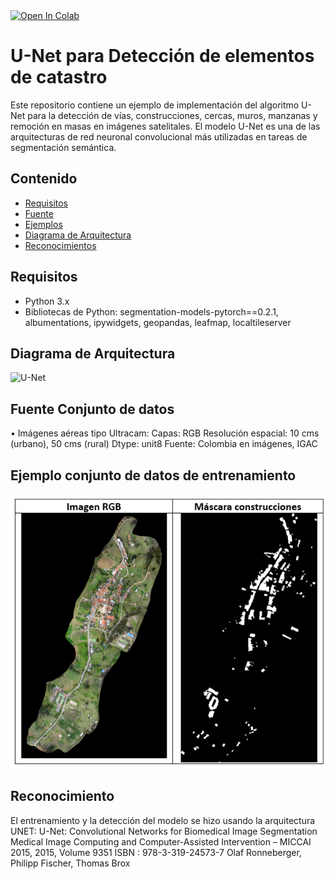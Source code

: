 <a target="_blank" href="https://colab.research.google.com/drive/1A3KbD7-sAJbPmyh2mlURrKhMGxSh-RUK">
  <img src="https://colab.research.google.com/assets/colab-badge.svg" alt="Open In Colab"/>
</a>


# U-Net para Detección de elementos de catastro

Este repositorio contiene un ejemplo de implementación del algoritmo U-Net para la detección de vías, construcciones, cercas, muros, manzanas y remoción en masas en imágenes satelitales. 
El modelo U-Net es una de las arquitecturas de red neuronal convolucional más utilizadas en tareas de segmentación semántica.

## Contenido

- [Requisitos](#requisitos)
- [Fuente](#Fuente-Conjunto-de-datos)
- [Ejemplos](#Ejemplos)
- [Diagrama de Arquitectura](#diagrama-de-arquitectura)
- [Reconocimientos](#Reconocimientos)

## Requisitos

- Python 3.x
- Bibliotecas de Python: segmentation-models-pytorch==0.2.1, albumentations, ipywidgets, geopandas, leafmap, localtileserver

## Diagrama de Arquitectura
![U-Net](https://production-media.paperswithcode.com/methods/Screen_Shot_2020-07-07_at_9.08.00_PM_rpNArED.png)

## Fuente Conjunto de datos
•	Imágenes aéreas tipo Ultracam:
    Capas: RGB 
    Resolución espacial: 10 cms (urbano), 50 cms (rural)
    Dtype: unit8
    Fuente: Colombia en imágenes, IGAC
    

## Ejemplo conjunto de datos de entrenamiento
![Conjunto de datos de entrenamiento](ejemplo_dataset.png)

## Reconocimiento
El entrenamiento y la detección del modelo se hizo usando la arquitectura UNET:
  U-Net: Convolutional Networks for Biomedical Image Segmentation
  Medical Image Computing and Computer-Assisted Intervention – MICCAI 2015, 2015, Volume 9351
  ISBN : 978-3-319-24573-7
  Olaf Ronneberger, Philipp Fischer, Thomas Brox

